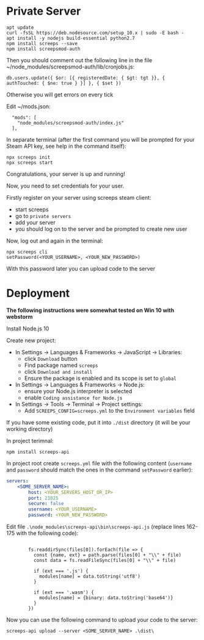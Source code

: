 # Private Server

```
apt update
curl -fsSL https://deb.nodesource.com/setup_10.x | sudo -E bash -
apt install -y nodejs build-essential python2.7
npm install screeps --save
npm install screepsmod-auth
```

Then you should comment out the following line in the file ~/node_modules/screepsmod-auth/lib/cronjobs.js:
```
db.users.update({ $or: [{ registeredDate: { $gt: tgt }}, { authTouched: { $ne: true } }] }, { $set })
```

Otherwise you will get errors on every tick

Edit ~/mods.json:
```
  "mods": [
    "node_modules/screepsmod-auth/index.js"
  ],
```

In separate terminal (after the first command you will be prompted for your Steam API key,
see help in the command itself):

```
npx screeps init
npx screeps start
```

Congratulations, your server is up and running!

Now, you need to set credentials for your user.

Firstly register on your server using screeps steam client:
- start screeps
- go to `private servers`
- add your server
- you should log on to the server and be prompted to create new user

Now, log out and again in the terminal:

```
npx screeps cli
setPassword(<YOUR_USERNAME>, <YOUR_NEW_PASSWORD>)
```

With this password later you can upload code to the server

# Deployment

**The following instructions were somewhat tested on Win 10 with webstorm**

Install Node.js 10

Create new project:
- In Settings -> Languages & Frameworks -> JavaScript -> Libraries:
  - click `Download` button
  - Find package named `screeps`
  - click `Download and install`
  - Ensure the package is enabled and its scope is set to `global`
- In Settings -> Languages & Frameworks -> Node.js:
  - ensure your Node.js interpreter is selected
  - enable `Coding assistance for Node.js`
- In Settings -> Tools -> Terminal -> Project settings:
  - Add `SCREEPS_CONFIG=screeps.yml` to the `Environment variables` field

If you have some existing code, put it into `./dist` directory (it will be your working directory)

In project terimnal:
```
npm install screeps-api
```

In project root create `screeps.yml` file with the following content (`username` and `password` should match the ones
in the command `setPassword` earlier):
```yaml
servers:
    <SOME_SERVER_NAME>:
        host: <YOUR_SERVERS_HOST_OR_IP>
        port: 21025
        secure: false
        username: <YOUR_USERNAME>
        password: <YOUR_NEW_PASSWORD>
```

Edit file `.\node_modules\screeps-api\bin\screeps-api.js` (replace lines 162-175 with the following code):
```

        fs.readdirSync(files[0]).forEach(file => {
          const {name, ext} = path.parse(files[0] + "\\" + file)
          const data = fs.readFileSync(files[0] + "\\" + file)
          
          if (ext === '.js') {
            modules[name] = data.toString('utf8')
          }

          if (ext === '.wasm') {
            modules[name] = {binary: data.toString('base64')}
          }
        })

```

Now you can use the following command to upload your code to the server:

`screeps-api upload --server <SOME_SERVER_NAME> .\dist\`